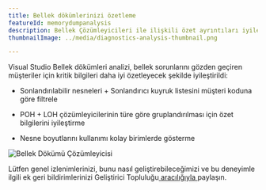 ```yaml
---
title: Bellek dökümlerinizi özetleme
featureId: memorydumpanalysis
description: Bellek Çözümleyicileri ile ilişkili özet ayrıntıları iyileştirildi.
thumbnailImage: ../media/diagnostics-analysis-thumbnail.png

---
```


Visual Studio Bellek dökümleri analizi, bellek sorunlarını gözden geçiren müşteriler için kritik bilgileri daha iyi özetleyecek şekilde iyileştirildi:

- Sonlandırılabilir nesneleri + Sonlandırıcı kuyruk listesini müşteri koduna göre filtrele

- POH + LOH çözümleyicilerinin türe göre gruplandırılması için özet bilgilerini iyileştirme

- Nesne boyutlarını kullanımı kolay birimlerde gösterme

![Bellek Dökümü Çözümleyicisi](../media/diagnostics-analysis.png "Bellek Dökümü Çözümleyicisi")

Lütfen genel izlenimlerinizi, bunu nasıl geliştirebileceğimizi ve bu deneyimle ilgili ek geri bildirimlerinizi Geliştirici Topluluğu[ aracılığıyla ](https://developercommunity.visualstudio.com/VisualStudio)paylaşın.
